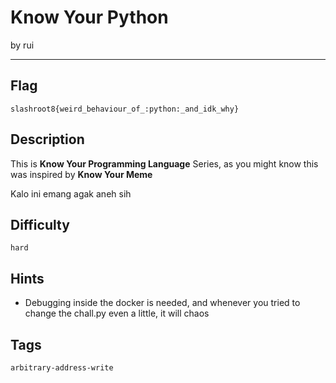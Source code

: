 # Know Your Python

by rui

---

## Flag

```
slashroot8{weird_behaviour_of_:python:_and_idk_why}
```

## Description
This is **Know Your Programming Language** Series, as you might know this was inspired by **Know Your Meme**

Kalo ini emang agak aneh sih

## Difficulty
`hard`

## Hints
* Debugging inside the docker is needed, and whenever you tried to change the chall.py even a little, it will chaos

## Tags
`arbitrary-address-write`

